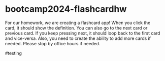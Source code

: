 # bootcamp2024-flashcardhw
For our homework, we are creating a flashcard app! When you click the card, it should show the definition. You can also go to the next card or previous card. If you keep pressing next, it should loop back to the first card and vice-versa. Also, you need to create the ability to add more cards if needed. Please stop by office hours if needed.

#testing